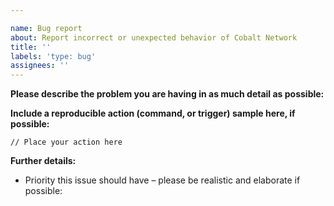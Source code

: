 ```yaml
---

name: Bug report
about: Report incorrect or unexpected behavior of Cobalt Network
title: ''
labels: 'type: bug'
assignees: ''
---
```


**Please describe the problem you are having in as much detail as possible:**

**Include a reproducible action (command, or trigger) sample here, if possible:**

```
// Place your action here
```

**Further details:**

- Priority this issue should have – please be realistic and elaborate if possible:

<!--
Yoinked from discord.js
https://github.com/discordjs/discord.js/blob/master/.github/ISSUE_TEMPLATE/bug_report.md
-->
